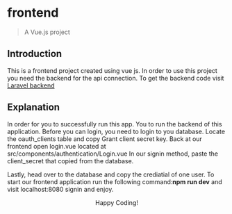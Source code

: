 # frontend

> A Vue.js project


## Introduction

This is a frontend project created using vue js. In order to use this project you need the backend for the api connection. To get the backend code visit <a href="https://github.com/henrymbuguak/Laravel-5.4-Vue-Js-Backend/">Laravel backend</a>

## Explanation

In order for you to successfully run this app. You to run the backend of this application. Before you can login, you need to login to you database. Locate the oauth_clients table and copy Grant client secret key. Back at our frontend open login.vue located at src/components/authentication/Login.vue In our signin method, paste the client_secret that copied from the database.

Lastly, head over to the database and copy the crediatial of one user. To start our frontend application run the following command:<b>npm run dev</b> and visit localhost:8080 signin and enjoy.

<p align="center">Happy Coding!</p>
